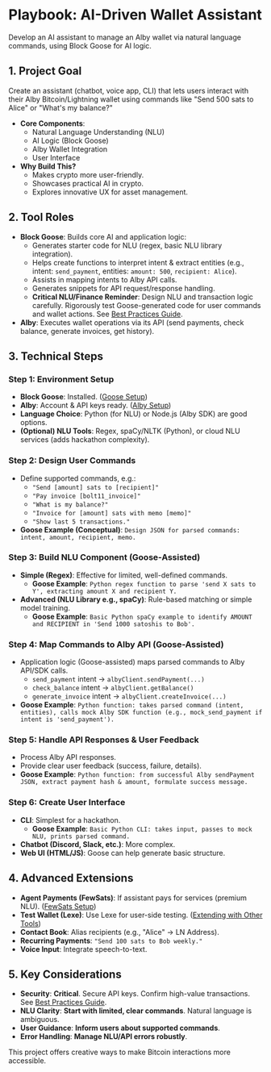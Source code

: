 # Playbook: AI-Driven Wallet Assistant

Develop an AI assistant to manage an Alby wallet via natural language commands, using Block Goose for AI logic.

## 1. Project Goal

Create an assistant (chatbot, voice app, CLI) that lets users interact with their Alby Bitcoin/Lightning wallet using commands like "Send 500 sats to Alice" or "What's my balance?"

*   **Core Components**:
    *   Natural Language Understanding (NLU)
    *   AI Logic (Block Goose)
    *   Alby Wallet Integration
    *   User Interface
*   **Why Build This?**
    *   Makes crypto more user-friendly.
    *   Showcases practical AI in crypto.
    *   Explores innovative UX for asset management.

## 2. Tool Roles

*   **Block Goose**: Builds core AI and application logic:
    *   Generates starter code for NLU (regex, basic NLU library integration).
    *   Helps create functions to interpret intent & extract entities (e.g., intent: `send_payment`, entities: `amount: 500`, `recipient: Alice`).
    *   Assists in mapping intents to Alby API calls.
    *   Generates snippets for API request/response handling.
    *   **Critical NLU/Finance Reminder**: Design NLU and transaction logic carefully. Rigorously test Goose-generated code for user commands and wallet actions. See [Best Practices Guide](../COMMON/Best-Practices.md).
*   **Alby**: Executes wallet operations via its API (send payments, check balance, generate invoices, get history).

## 3. Technical Steps

### Step 1: Environment Setup

*   **Block Goose**: Installed. ([Goose Setup](../COMMON/Setup-Guides/Goose-Setup.md))
*   **Alby**: Account & API keys ready. ([Alby Setup](../COMMON/Setup-Guides/Alby-Setup.md))
*   **Language Choice**: Python (for NLU) or Node.js (Alby SDK) are good options.
*   **(Optional) NLU Tools**: Regex, spaCy/NLTK (Python), or cloud NLU services (adds hackathon complexity).

### Step 2: Design User Commands

*   Define supported commands, e.g.:
    *   `"Send [amount] sats to [recipient]"`
    *   `"Pay invoice [bolt11_invoice]"`
    *   `"What is my balance?"`
    *   `"Invoice for [amount] sats with memo [memo]"`
    *   `"Show last 5 transactions."`
*   **Goose Example (Conceptual)**: `Design JSON for parsed commands: intent, amount, recipient, memo.`

### Step 3: Build NLU Component (Goose-Assisted)

*   **Simple (Regex)**: Effective for limited, well-defined commands.
    *   **Goose Example**: `Python regex function to parse 'send X sats to Y', extracting amount X and recipient Y.`
*   **Advanced (NLU Library e.g., spaCy)**: Rule-based matching or simple model training.
    *   **Goose Example**: `Basic Python spaCy example to identify AMOUNT and RECIPIENT in 'Send 1000 satoshis to Bob'.`

### Step 4: Map Commands to Alby API (Goose-Assisted)

*   Application logic (Goose-assisted) maps parsed commands to Alby API/SDK calls.
    *   `send_payment` intent -> `albyClient.sendPayment(...)`
    *   `check_balance` intent -> `albyClient.getBalance()`
    *   `generate_invoice` intent -> `albyClient.createInvoice(...)`
*   **Goose Example**: `Python function: takes parsed command (intent, entities), calls mock Alby SDK function (e.g., mock_send_payment if intent is 'send_payment').`

### Step 5: Handle API Responses & User Feedback

*   Process Alby API responses.
*   Provide clear user feedback (success, failure, details).
*   **Goose Example**: `Python function: from successful Alby sendPayment JSON, extract payment hash & amount, formulate success message.`

### Step 6: Create User Interface

*   **CLI**: Simplest for a hackathon.
    *   **Goose Example**: `Basic Python CLI: takes input, passes to mock NLU, prints parsed command.`
*   **Chatbot (Discord, Slack, etc.)**: More complex.
*   **Web UI (HTML/JS)**: Goose can help generate basic structure.

## 4. Advanced Extensions

*   **Agent Payments (FewSats)**: If assistant pays for services (premium NLU). ([FewSats Setup](../COMMON/Setup-Guides/FewSats-Setup.md))
*   **Test Wallet (Lexe)**: Use Lexe for user-side testing. ([Extending with Other Tools](../COMMON/Extending-with-Other-Tools.md))
*   **Contact Book**: Alias recipients (e.g., "Alice" -> LN Address).
*   **Recurring Payments**: `"Send 100 sats to Bob weekly."`
*   **Voice Input**: Integrate speech-to-text.

## 5. Key Considerations

*   **Security**: **Critical**. Secure API keys. Confirm high-value transactions. See [Best Practices Guide](../COMMON/Best-Practices.md).
*   **NLU Clarity**: **Start with limited, clear commands**. Natural language is ambiguous.
*   **User Guidance**: **Inform users about supported commands**.
*   **Error Handling**: **Manage NLU/API errors robustly**.

This project offers creative ways to make Bitcoin interactions more accessible.
